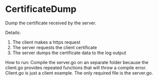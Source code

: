 # CertificateDump

Dump the certificate received by the server.

Details:
  1. The client makes a https request
  2. The server requests the client certificate
  3. The server dumps the certificate data to the log output
  

How to run:
Compile the server.go on an separate folder because the client.go provides repeated functions that will throw a compile error. Client.go is just a client example. The only required file is the server.go.
